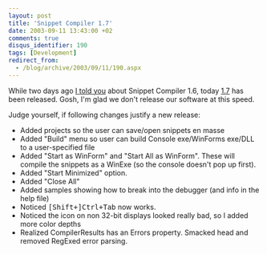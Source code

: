 ```yaml
---
layout: post
title: 'Snippet Compiler 1.7'
date: 2003-09-11 13:43:00 +02
comments: true
disqus_identifier: 190
tags: [Development]
redirect_from:
  - /blog/archive/2003/09/11/190.aspx
---
```


While two days ago [I told you](http://thoemmi.dyndns.org/tfr/posts/186.aspx) about Snippet Compiler 1.6, today [1.7](http://www.sliver.com/dotnet/snippetcompiler/) has been released. Gosh, I'm glad we don't release our software at this speed.

Judge yourself, if following changes justify a new release:

- Added projects so the user can save/open snippets en masse
- Added "Build" menu so user can build Console exe/WinForms exe/DLL to a user-specified file
- Added "Start as WinForm" and "Start All as WinForm". These will compile the snippets as a WinExe (so the console doesn't pop up first). 
- Added "Start Minimized" option.
- Added "Close All"
- Added samples showing how to break into the debugger (and info in the help file) 
- Noticed <kbd>[Shift+]Ctrl+Tab</kbd> now works.
- Noticed the icon on non 32-bit displays looked really bad, so I added more color depths
- Realized CompilerResults has an Errors property. Smacked head and removed RegExed error parsing.
